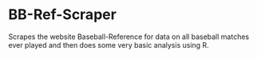 # BB-Ref-Scraper

Scrapes the website Baseball-Reference for data on all baseball matches ever played and then does some very basic analysis using R.
